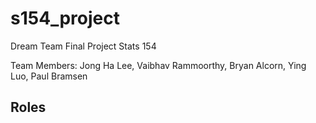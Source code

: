 # s154_project
Dream Team Final Project Stats 154

Team Members: Jong Ha Lee, Vaibhav Rammoorthy, Bryan Alcorn, Ying Luo, Paul Bramsen

## Roles
